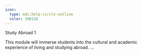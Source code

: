 ```yaml
---
icon:
  type: mdi:help-circle-outline
  color: 398126
---
```

Study Abroad 1

This module will immerse students into the cultural and academic experience of living and studying abroad. ... 
